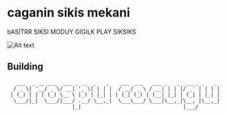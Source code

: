 # caganin sikis mekani
bASİTRR SIKSI MODUY GIGILK PLAY SIKSIKS

![Alt text](screenshot.png?raw=true "CagansPlace")

## Building
```
   ___  _ __ ___  ___ _ __  _   _    ___ ___   ___ _   _  __ _ _   _ 
  / _ \| '__/ _ \/ __| '_ \| | | |  / __/ _ \ / __| | | |/ _` | | | |
 | (_) | | | (_) \__ \ |_) | |_| | | (_| (_) | (__| |_| | (_| | |_| |
  \___/|_|  \___/|___/ .__/ \__,_|  \___\___/ \___|\__,_|\__, |\__,_|
                     |_|                                 |___/    
```
